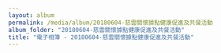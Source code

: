 ```yaml
---
layout: album
permalink: /media/album/20180604-慈雲關懷據點健康促進及共餐活動
album_folder: "20180604​​-慈雲關懷據點健康促進及共餐活動"
title: "電子相簿 - 20180604-慈雲關懷據點健康促進及共餐活動"
---
```

